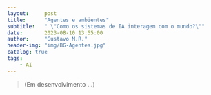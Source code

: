 ```yaml
---
layout:     post
title:      "Agentes e ambientes"
subtitle:   " \"Como os sistemas de IA interagem com o mundo?\""
date:       2023-08-10 13:55:00
author:     "Gustavo M.R."
header-img: "img/BG-Agentes.jpg"
catalog: true
tags:
    - AI
---
```


> (Em desenvolvimento ...)

